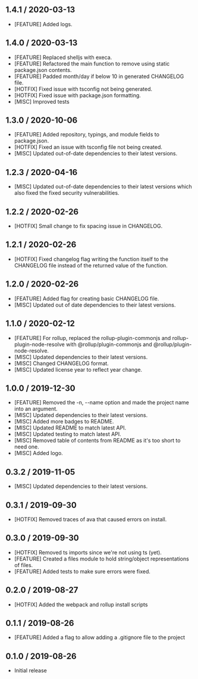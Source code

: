 ## 1.4.1 / 2020-03-13
- [FEATURE] Added logs.

## 1.4.0 / 2020-03-13
- [FEATURE] Replaced shelljs with execa.
- [FEATURE] Refactored the main function to remove using static package.json contents.
- [FEATURE] Padded month/day if below 10 in generated CHANGELOG file.
- [HOTFIX] Fixed issue with tsconfig not being generated.
- [HOTFIX] Fixed issue with package.json formatting.
- [MISC] Improved tests

## 1.3.0 / 2020-10-06
- [FEATURE] Added repository, typings, and module fields to package.json.
- [HOTFIX] Fixed an issue with tsconfig file not being created.
- [MISC] Updated out-of-date dependencies to their latest versions.

## 1.2.3 / 2020-04-16
- [MISC] Updated out-of-date dependencies to their latest versions which also fixed the fixed security vulnerabilities.

## 1.2.2 / 2020-02-26
- [HOTFIX] Small change to fix spacing issue in CHANGELOG.

## 1.2.1 / 2020-02-26
- [HOTFIX] Fixed changelog flag writing the function itself to the CHANGELOG file instead of the returned value of the function.

## 1.2.0 / 2020-02-26
- [FEATURE] Added flag for creating basic CHANGELOG file.
- [MISC] Updated out of date dependencies to their latest versions.

## 1.1.0 / 2020-02-12
- [FEATURE] For rollup, replaced the rollup-plugin-commonjs and rollup-plugin-node-resolve with @rollup/plugin-commonjs and @rollup/plugin-node-resolve.
- [MISC] Updated dependencies to their latest versions.
- [MISC] Changed CHANGELOG format.
- [MISC] Updated license year to reflect year change.

## 1.0.0 / 2019-12-30
- [FEATURE] Removed the -n, --name option and made the project name into an argument.
- [MISC] Updated dependencies to their latest versions.
- [MISC] Added more badges to README.
- [MISC] Updated README to match latest API.
- [MISC] Updated testing to match latest API.
- [MISC] Removed table of contents from README as it's too short to need one.
- [MISC] Added logo.

## 0.3.2 / 2019-11-05
- [MISC] Updated dependencies to their latest versions.

## 0.3.1 / 2019-09-30
- [HOTFIX] Removed traces of ava that caused errors on install.

## 0.3.0 / 2019-09-30
- [HOTFIX] Removed ts imports since we're not using ts (yet).
- [FEATURE] Created a files module to hold string/object representations of files.
- [FEATURE] Added tests to make sure errors were fixed.

## 0.2.0 / 2019-08-27
- [HOTFIX] Added the webpack and rollup install scripts

## 0.1.1 / 2019-08-26
- [FEATURE] Added a flag to allow adding a .gitignore file to the project

## 0.1.0 / 2019-08-26
- Initial release
